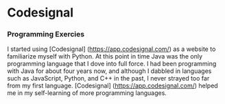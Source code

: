 # Codesignal
### Programming Exercies
I started using [Codesignal] (https://app.codesignal.com/) as a website to familiarize myself with Python. At this point in time Java was the only programming language that I dove into full force. I had been programming with Java for about four years now, and although I dabbled in languages such as JavaScript, Python, and C++ in the past, I never strayed too far from my first language. [Codesignal] (https://app.codesignal.com/) helped me in my self-learning of more programming languages. 
